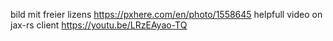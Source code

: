 bild mit freier lizens https://pxhere.com/en/photo/1558645
helpfull video on jax-rs client https://youtu.be/LRzEAyao-TQ
